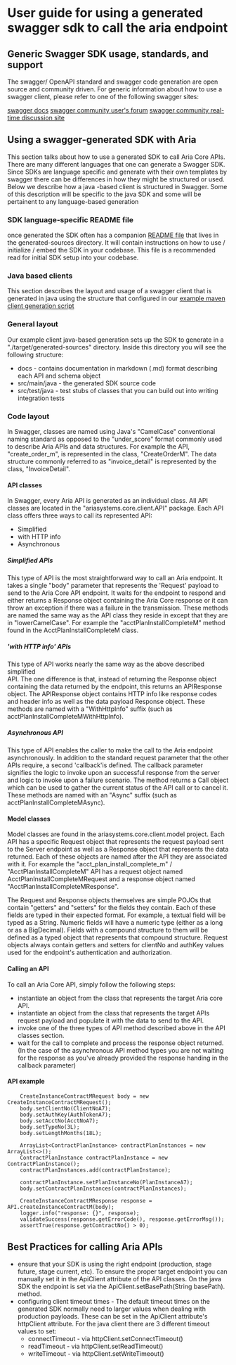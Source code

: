 # User guide for using a generated swagger sdk to call the aria endpoint

## Generic Swagger SDK usage, standards, and support
The swagger/ OpenAPI standard and swagger code generation are open source and community driven. For 
generic information about how to use a swagger client, please refer to one of the following swagger 
sites:

[swagger docs](https://swagger.io/docs/)
[swagger community user's forum](https://swagger.io/forum/)
[swagger community real-time discussion site](https://swagger.io/irc/)

## Using a swagger-generated SDK with Aria
  This section talks about how to use a generated SDK to call Aria Core APIs. There are many different languages that one can generate a Swagger SDK. 
  Since SDKs are language specific and generate with their own templates by swagger there can 
  be differences in how they might be structured or used. Below we describe how a java 
 -based client is structured in Swagger. Some of this description will be specific 
 to the java SDK and some will be pertainent to any language-based generation

### SDK language-specific README file
  once generated the SDK often has a companion [README file](./target/generated-sources/README.md) that lives in the generated-sources directory. 
  It will contain instructions on how to use / initialize / embed the SDK in your codebase. 
  This file is a recommended read for initial SDK setup into your codebase. 
 
### Java based clients
  This section describes the layout and usage of a swagger client that is generated in java 
  using the structure that configured in our [example maven client generation script](./example-client-generation-script.xml)

### General layout
  Our example client java-based generation sets up the SDK to generate in a "./target/generated-sources" 
directory. Inside this directory you will see the following structure:
  * docs - contains documentation in markdown (.md) format describing each API and schema object
  * src/main/java - the generated SDK source code
  * src/test/java - test stubs of classes that you can build out into writing integration 
  tests

### Code layout

In Swagger, classes are named using Java's "CamelCase" conventional naming standard as opposed to the "under_score" format commonly
used to describe Aria APIs and data structures. For example the API, "create_order_m", is represented 
in the class, "CreateOrderM". The data structure commonly referred to as "invoice_detail" 
is represented by the class, "InvoiceDetail". 

#### API classes
In Swagger, every Aria API is generated as an individual class. All API classes are 
located in the "ariasystems.core.client.API" package. Each API class offers three ways 
to call its represented API:
  * Simplified
  * with HTTP info
  * Asynchronous
  
##### Simplified APIs
  This type of API is the most straightforward way to call an Aria endpoint. 
  It takes a single "body" parameter that represents the 'Request' payload to send 
  to the Aria Core API endpoint. It waits for the endpoint to respond and either returns 
  a Response object containing the Aria Core response or it can throw an exception 
  if there was a failure in the transmission. These methods are named the same way 
  as the API class they reside in except that they are in "lowerCamelCase". For example 
  the "acctPlanInstallCompleteM" method found in the AcctPlanInstallCompleteM class.

##### 'with HTTP info' APIs
  This type of API works nearly the same way as the above described simplified  
  API. The one difference is that, instead of returning the Response object containing 
  the data returned by the endpoint, this returns an APIResponse object. The APIResponse object 
  contains HTTP info like response codes and header info as well as the data payload 
  Response object. These methods are named with a "WithHttpInfo" suffix (such as acctPlanInstallCompleteMWithHttpInfo).

##### Asynchronous API
  This type of API enables the caller to make the call to the Aria endpoint asynchronously. In 
  addition to the standard request parameter that the other APIs require, a second 'callback'is 
  defined. The callback parameter signifies the logic to invoke upon an successful 
  response from the server and logic to invoke upon a failure scenario. The method 
  returns a Call object which can be used to gather the current status of the API call or 
  to cancel it. These methods are named with an "Async" suffix (such as acctPlanInstallCompleteMAsync).

#### Model classes
Model classes are found in the ariasystems.core.client.model project. Each API has 
a specific Request object that represents the request payload sent to the Server endpoint as well as a Response object 
that represents the data returned. Each of these objects are named after the API they 
are associated with it. For example the "acct_plan_install_complete_m" / "AcctPlanInstallCompleteM" API has a request 
object named AcctPlanInstallCompleteMRequest and a response object named "AcctPlanInstallCompleteMResponse". 

The Request and Response objects themselves are simple POJOs that contain "getters" and 
"setters" for the fields they contain. Each of these fields are typed in their expected 
format. For example, a textual field will be typed as a String. Numeric fields will have 
a numeric type (either as a long or as a BigDecimal). Fields with a compound structure 
to them will be defined as a typed object that represents that compound structure. Request 
objects always contain getters and setters for clientNo and authKey values used for the 
endpoint's authentication and authorization.


#### Calling an API
To call an Aria Core API, simply follow the following steps:

  * instantiate an object from the class that represents the target Aria core API.
  * instantiate an object from the class that represents the target APIs request payload 
  and populate it with the data to send to the API.
  * invoke one of the three types of API method described above in the API classes 
  section.
  * wait for the call to complete and process the response object returned. (In the 
  case of the asynchronous API method types you are not waiting for the response as you've 
  already provided the response handing in the callback parameter)

#### API example

        CreateInstanceContractMRequest body = new CreateInstanceContractMRequest();
        body.setClientNo(ClientNoA7);
        body.setAuthKey(AuthTokenA7);
        body.setAcctNo(AcctNoA7);
        body.setTypeNo(3L);
        body.setLengthMonths(18L);

        ArrayList<ContractPlanInstance> contractPlanInstances = new ArrayList<>();
        ContractPlanInstance contractPlanInstance = new ContractPlanInstance();
        contractPlanInstances.add(contractPlanInstance);

        contractPlanInstance.setPlanInstanceNo(PlanInstanceA7);
        body.setContractPlanInstances(contractPlanInstances);

        CreateInstanceContractMResponse response = API.createInstanceContractM(body);
        logger.info("response: {}", response);
        validateSuccess(response.getErrorCode(), response.getErrorMsg());
        assertTrue(response.getContractNo() > 0);


## Best Practices for calling Aria APIs

  * ensure that your SDK is using the right endpoint (production, stage future, stage current, 
etc). To ensure the proper target endpoint you can manually set it in the ApiClient attribute of the API classes. 
On the java SDK the endpoint is set via the ApiClient.setBasePath(String basePath). 
method.
  * configuring client timeout times - The default timeout times on the generated SDK 
  normally need to larger values when dealing with production payloads. These can be 
  set in the ApiClient attribute's httpClient attribute. For the java client there 
  are 3 different timeout values to set:
    * connectTimeout - via httpClient.setConnectTimeout()
    * readTimeout - via httpClient.setReadTimeout()
    * writeTimeout - via httpClient.setWriteTimeout()

